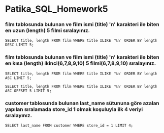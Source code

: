 # Patika_SQL_Homework5

### film tablosunda bulunan ve film ismi (title) 'n' karakteri ile biten en uzun (length) 5 filmi sıralayınız.

``` SELECT title, length FROM film WHERE title ILIKE '%n' ORDER BY length DESC LIMIT 5; ```

### film tablosunda bulunan ve film ismi (title) 'n' karakteri ile biten en kısa (length) ikinci(6,7,8,9,10) 5 filmi(6,7,8,9,10) sıralayınız.

``` SELECT title, length FROM film WHERE title ILIKE '%n' ORDER BY length ASC LIMIT 5; ```

``` SELECT title, length FROM film WHERE title ILIKE '%n' ORDER BY length ASC OFFSET 5 LIMIT 5; ```

### customer tablosunda bulunan last_name sütununa göre azalan yapılan sıralamada store_id 1 olmak koşuluyla ilk 4 veriyi sıralayınız.

``` SELECT last_name FROM customer WHERE store_id = 1 LIMIT 4; ```

